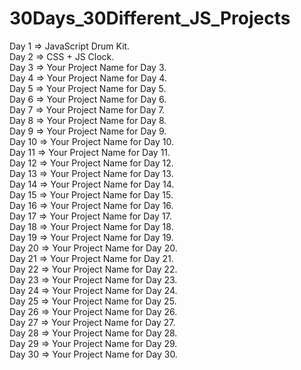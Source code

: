 # 30Days_30Different_JS_Projects

Day 1 => JavaScript Drum Kit.  
Day 2 => CSS + JS Clock.  
Day 3 => Your Project Name for Day 3.  
Day 4 => Your Project Name for Day 4.  
Day 5 => Your Project Name for Day 5.  
Day 6 => Your Project Name for Day 6.  
Day 7 => Your Project Name for Day 7.  
Day 8 => Your Project Name for Day 8.  
Day 9 => Your Project Name for Day 9.  
Day 10 => Your Project Name for Day 10.  
Day 11 => Your Project Name for Day 11.  
Day 12 => Your Project Name for Day 12.  
Day 13 => Your Project Name for Day 13.  
Day 14 => Your Project Name for Day 14.  
Day 15 => Your Project Name for Day 15.  
Day 16 => Your Project Name for Day 16.  
Day 17 => Your Project Name for Day 17.  
Day 18 => Your Project Name for Day 18.  
Day 19 => Your Project Name for Day 19.  
Day 20 => Your Project Name for Day 20.  
Day 21 => Your Project Name for Day 21.  
Day 22 => Your Project Name for Day 22.  
Day 23 => Your Project Name for Day 23.  
Day 24 => Your Project Name for Day 24.  
Day 25 => Your Project Name for Day 25.  
Day 26 => Your Project Name for Day 26.  
Day 27 => Your Project Name for Day 27.  
Day 28 => Your Project Name for Day 28.  
Day 29 => Your Project Name for Day 29.  
Day 30 => Your Project Name for Day 30.  
